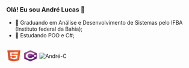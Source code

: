 ### Olá! Eu sou André Lucas 👋

- 🔭 Graduando em Análise e Desenvolvimento de Sistemas pelo IFBA (Instituto federal da Bahia);
- 🌱 Estudando POO e C#;
<div style="display: inline_block"><br>
<img align="center" alt="André-HTML" height="30" width="40" src="https://raw.githubusercontent.com/devicons/devicon/master/icons/html5/html5-original.svg">
<img align="center" alt="André-Csharp" height="30" width="40" src="https://raw.githubusercontent.com/devicons/devicon/master/icons/csharp/csharp-original.svg">
   <img align="center" alt="André-C" height="30" width="40" src="https://cdn.jsdelivr.net/gh/devicons/devicon/icons/c/c-original.svg" />
</div>
